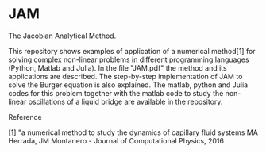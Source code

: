 # JAM
The Jacobian Analytical Method.

This repository shows examples of application of a numerical method[1] for solving complex non-linear problems in different programming languages (Python, Matlab and Julia).
In the file "JAM.pdf" the method and its applications are described. The step-by-step implementation of JAM to solve the Burger equation is also explained.  The matlab, python and Julia codes for this problem together with the matlab code to study the non-linear oscillations of a liquid bridge are available in the repository. 


Reference

[1] "a numerical method to study the dynamics of capillary fluid systems MA Herrada, JM Montanero - Journal of Computational Physics, 2016
